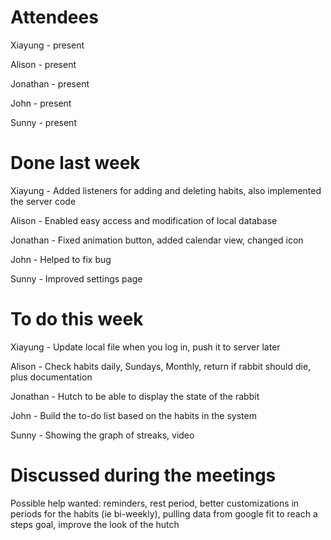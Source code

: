 # Attendees
Xiayung - present

Alison - present

Jonathan - present

John - present

Sunny - present

# Done last week
Xiayung - Added listeners for adding and deleting habits, also implemented the server code

Alison - Enabled easy access and modification of local database 

Jonathan - Fixed animation button, added calendar view, changed icon

John - Helped to fix bug

Sunny - Improved settings page

# To do this week
Xiayung - Update local file when you log in, push it to server later

Alison - Check habits daily, Sundays, Monthly, return if rabbit should die, plus documentation

Jonathan - Hutch to be able to display the state of the rabbit

John - Build the to-do list based on the habits in the system

Sunny - Showing the graph of streaks, video

# Discussed during the meetings
Possible help wanted: reminders, rest period, better customizations in periods for the habits (ie bi-weekly), pulling data from google fit to reach a steps goal, improve the look of the hutch
